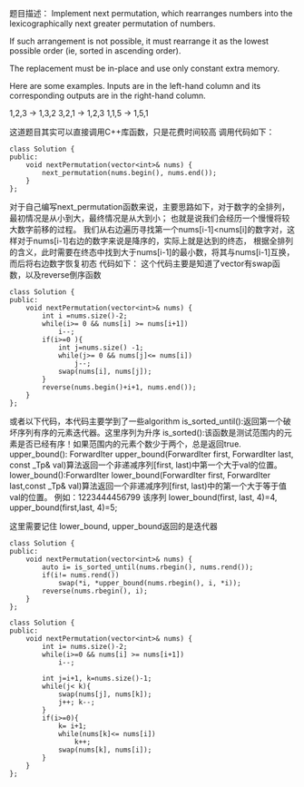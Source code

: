 题目描述：
Implement next permutation, which rearranges numbers into the lexicographically next greater permutation of numbers.

If such arrangement is not possible, it must rearrange it as the lowest possible order (ie, sorted in ascending order).

The replacement must be in-place and use only constant extra memory.

Here are some examples. Inputs are in the left-hand column and its corresponding outputs are in the right-hand column.

1,2,3 → 1,3,2
3,2,1 → 1,2,3
1,1,5 → 1,5,1


这道题目其实可以直接调用C++库函数，只是花费时间较高
调用代码如下：
```
class Solution {
public:
    void nextPermutation(vector<int>& nums) {
        next_permutation(nums.begin(), nums.end());
    }
};
```

对于自己编写next_permutation函数来说，主要思路如下，对于数字的全排列，最初情况是从小到大，最终情况是从大到小；
也就是说我们会经历一个慢慢将较大数字前移的过程。
我们从右边遍历寻找第一个nums[i-1]<nums[i]的数字对，这样对于nums[i-1]右边的数字来说是降序的，实际上就是达到的终态，
根据全排列的含义，此时需要在终态中找到大于nums[i-1]的最小数，将其与nums[i-1]互换，而后将右边数字恢复初态
代码如下：
这个代码主要是知道了vector有swap函数，以及reverse倒序函数
```
class Solution {
public:
    void nextPermutation(vector<int>& nums) {
        int i =nums.size()-2;
        while(i>= 0 && nums[i] >= nums[i+1])
            i--;
        if(i>=0 ){
            int j=nums.size() -1;
            while(j>= 0 && nums[j]<= nums[i])
                j--;
            swap(nums[i], nums[j]);
        }
        reverse(nums.begin()+i+1, nums.end());
    }
}; 
```
或者以下代码，本代码主要学到了一些algorithm
is_sorted_until():返回第一个破坏序列有序的元素迭代器。这里序列为升序
is_sorted():该函数是测试范围内的元素是否已经有序！如果范围内的元素个数少于两个，总是返回true.
upper_bound(): ForwardIter upper_bound(ForwardIter first, ForwardIter last, const _Tp& val)算法返回一个非递减序列[first, last)中第一个大于val的位置。
lower_bound():ForwardIter lower_bound(ForwardIter first, ForwardIter last,const _Tp& val)算法返回一个非递减序列[first, last)中的第一个大于等于值val的位置。
例如：1223444456799 该序列  lower_bound(first, last, 4)=4, upper_bound(first,last, 4)=5;

这里需要记住  lower_bound, upper_bound返回的是迭代器
```
class Solution {
public:
    void nextPermutation(vector<int>& nums) {
        auto i= is_sorted_until(nums.rbegin(), nums.rend());
        if(i!= nums.rend())
            swap(*i, *upper_bound(nums.rbegin(), i, *i));
        reverse(nums.rbegin(), i);
    }
};
```
```
class Solution {
public:
    void nextPermutation(vector<int>& nums) {
        int i= nums.size()-2;
        while(i>=0 && nums[i] >= nums[i+1])
            i--;
        
        int j=i+1, k=nums.size()-1;
        while(j< k){
            swap(nums[j], nums[k]);
            j++; k--;
        }
        if(i>=0){
            k= i+1;
            while(nums[k]<= nums[i])
                k++;
            swap(nums[k], nums[i]);
        }
    }
};
```
